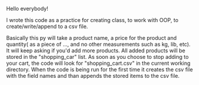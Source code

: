 Hello everybody!

I wrote this code as a practice for creating class, to work with OOP, 
to create/write/append to a csv file.

Basically this py will take a product name, a price for the product 
and quantity( as a piece of ..., and no other measurements such as kg, 
lib, etc). It will keep asking if you'd add more products. All added 
products will be stored in the "shopping_car" list. As soon as you 
choose to stop adding to your cart, the code will look for "shopping_cart.csv" 
in the current working directory. When the code is being run for the first time 
it creates the csv file with the field names and than appends the stored items 
to the csv file.
